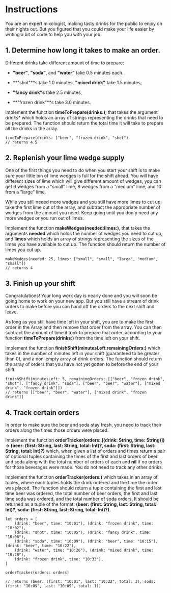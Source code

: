 #  Instructions

You are an expert mixologist, making tasty drinks for the public to enjoy on their nights out. But you figured that you could make your life easier by writing a bit of code to help you with your job.

## 1. Determine how long it takes to make an order.

Different drinks take different amount of time to prepare:

- **"beer"**, **"soda"**, and **"water"** take 0.5 minutes each.

- **"shot"**s take 1.0 minutes, **"mixed drink"** take 1.5 minutes,

- **"fancy drink"s** take 2.5 minutes,

- **"frozen drink"**s take 3.0 minutes.

Implement the function **timeToPrepare(drinks:)**, that takes the argument *drinks** which holds an array of strings representing the drinks that need to be prepared. The function should return the total time it will take to prepare all the drinks in the array.

    timeToPrepare(drinks: ["beer", "frozen drink", "shot")
    // returns 4.5

## 2. Replenish your lime wedge supply

One of the first things you need to do when you start your shift is to make sure your little bin of lime wedges is full for the shift ahead. You will have different sizes of lime which will give different amount of wedges, you can get 6 wedges from a "small" lime, 8 wedges from a "medium" lime, and 10 from a "large" lime.

While you still neeed more wedges and you still have more limes to cut up, take the first lime out of the array, and subtract the appropriate number of wedges from the amount you need. Keep going until you don'y need any more wedges or you run out of limes.

Implement the function **makeWedges(needed:limes:)**, that takes the arguments **needed** which holds the number of wedges you need to cut up, and **limes** which holds an array of strings representing the sizes of the limes you have available to cut up. The function should return the number of limes you cut up.

    makeWedges(needed: 25, limes: ["small", "small", "large", "medium", "small"])
    // returns 4

## 3. Finish up your shift

Congratulations! Your long work day is nearly done and you will soon be going home to work on your new app. But you still have a stream of drink orders to make before you can hand off the orders to the next shift and leave.

As long as you still have time left in your shift, you are to make the first order in the Array and then remove that order from the array. You can then subtract the amount of time it took to prepare that order, according to your function **timeToPrepare(drinks:)** from the time left on your shift.

Implement the function **finishShift(minutesLeft:remainingOrders:)** which takes in the number of minutes left in your shift (guaranteed to be greater than 0), and a non-empty array of drink orders. The function should return the array of orders that you have not yet gotten to before the end of your shift.

    finishShift(minutesLeft: 5, remainingOrders: [["beer", "frozen drink", "shot"], ["fancy drink", "soda"], ["beer", "beer", "water"], ["mixed drink", "frozen drink"]])
    // returns [["beer", "beer", "water"], ["mixed drink", "frozen drink"]]

## 4. Track certain orders

In order to make sure the beer and soda stay fresh, you need to track their orders along the times those orders were placed.

Implement the function **orderTracker(orders: [(drink: String, time: String)]) -> (beer: (first: String, last: String, total: Int)?, soda: (first: String, last: String, total: Int)?)** which, when given a list of orders and times return a pair of optional tuples containing the times of the first and last orders of beer and soda along with the total number of orders of each and **nil** if no orders for those beverages were made. You do not need to track any other drinks.

Implement the function **orderTracker(orders:)** which takes in an array of tuples, where each tuples holds the drink ordered and the time the order was placed. The function should return a tuple containing the first and last time beer was ordered, the total number of beer orders, the first and last time soda was ordered, and the total number of soda orders. It should be returned as a tuple of the format: **(beer: (first: String, last: String, total: Int)?, soda: (first: String, last: String, total: Int)?)**.

    let orders = [
        (drink: "beer", time: "10:01"), (drink: "frozen drink", time: "10:02"),
        (drink: "shot", time: "10:05"), (drink: "fancy drink", time: "10:06"),
        (drink: "soda", time: "10:09"), (drink: "beer", time: "10:15"), (drink: "beer", time: "10:22"),
        (drink: "water", time: "10:26"), (drink: "mixed drink", time: "10:28"),
        (drink: "frozen drink", time: "10:33"),
    ]

    orderTracker(orders: orders)

    // returns (beer: (first: "10:01", last: "10:22", total: 3), soda: (first: "10:09", last: "10:09", total: 1))

